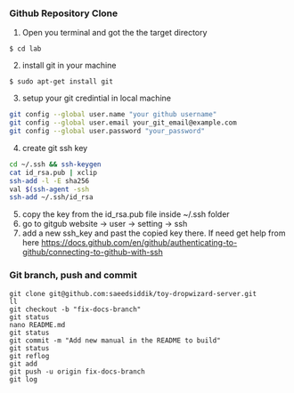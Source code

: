 ### Github Repository Clone

1. Open you terminal and got the the target directory 

```
$ cd lab
```

2. install git in your machine 

```
$ sudo apt-get install git
```

3. setup your git credintial in local machine 

```bash 
git config --global user.name "your github username"
git config --global user.email your_git_email@example.com
git config --global user.password "your_password"
```

4. create git ssh key

```bash
cd ~/.ssh && ssh-keygen
cat id_rsa.pub | xclip
ssh-add -l -E sha256
val $(ssh-agent -ssh
ssh-add ~/.ssh/id_rsa
```

5. copy the key from the id_rsa.pub file inside ~/.ssh folder
6. go to gitgub website -> user -> setting -> ssh
7. add a new ssh_key and past the copied key there. If need get help from here https://docs.github.com/en/github/authenticating-to-github/connecting-to-github-with-ssh



### Git branch, push and commit

```
git clone git@github.com:saeedsiddik/toy-dropwizard-server.git
ll
git checkout -b "fix-docs-branch"
git status
nano README.md 
git status
git commit -m "Add new manual in the README to build"
git status
git reflog 
git add
git push -u origin fix-docs-branch 
git log
```
